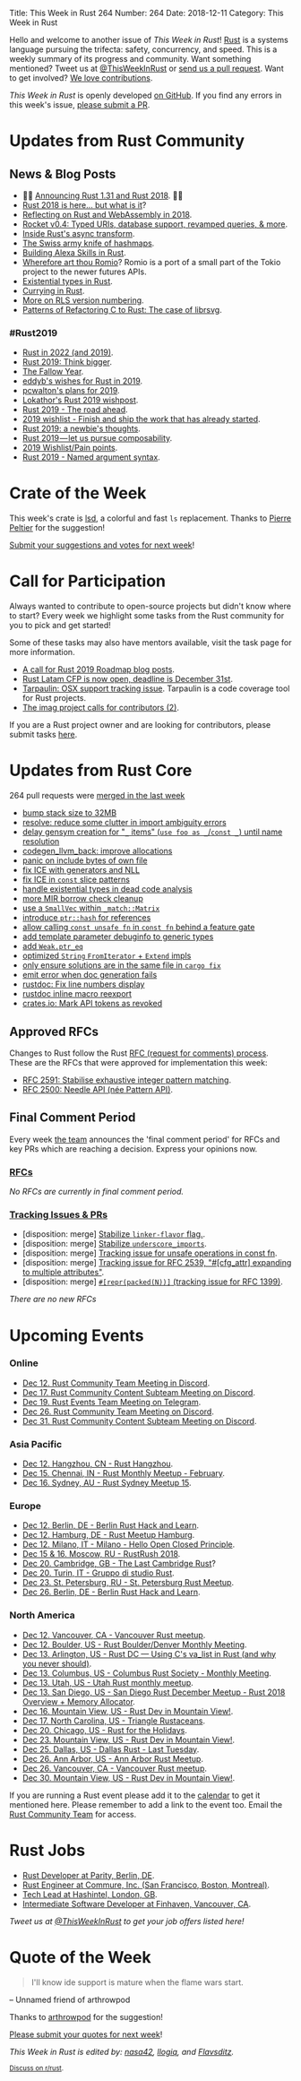 Title: This Week in Rust 264
Number: 264
Date: 2018-12-11
Category: This Week in Rust

Hello and welcome to another issue of *This Week in Rust*!
[Rust](http://rust-lang.org) is a systems language pursuing the trifecta: safety, concurrency, and speed.
This is a weekly summary of its progress and community.
Want something mentioned? Tweet us at [@ThisWeekInRust](https://twitter.com/ThisWeekInRust) or [send us a pull request](https://github.com/cmr/this-week-in-rust).
Want to get involved? [We love contributions](https://github.com/rust-lang/rust/blob/master/CONTRIBUTING.md).

*This Week in Rust* is openly developed [on GitHub](https://github.com/cmr/this-week-in-rust).
If you find any errors in this week's issue, [please submit a PR](https://github.com/cmr/this-week-in-rust/pulls).

# Updates from Rust Community

## News & Blog Posts

* 🎈🎉 [Announcing Rust 1.31 and Rust 2018](https://blog.rust-lang.org/2018/12/06/Rust-1.31-and-rust-2018.html). 🎉🎈
* [Rust 2018 is here… but what is it](https://hacks.mozilla.org/2018/12/rust-2018-is-here/)?
* [Reflecting on Rust and WebAssembly in 2018](https://rustwasm.github.io/2018/12/06/reflecting-on-rust-and-wasm-in-2018.html).
* [Rocket v0.4: Typed URIs, database support, revamped queries, & more](https://rocket.rs/v0.4/news/2018-12-08-version-0.4/).
* [Inside Rust's async transform](https://blag.nemo157.com/2018/12/09/inside-rusts-async-transform.html).
* [The Swiss army knife of hashmaps](https://blog.waffles.space/2018/12/07/deep-dive-into-hashbrown/).
* [Building Alexa Skills in Rust](https://medium.com/@amalec/building-alexa-skills-in-rust-4cf54a497ea4).
* [Wherefore art thou Romio](https://boats.gitlab.io/blog/post/romio/)? Romio is a port of a small part of the Tokio project to the newer futures APIs.
* [Existential types in Rust](https://adelbertc.github.io/posts/2018-12-10-rust-existentials.html).
* [Currying in Rust](https://hashnode.com/post/currying-in-rust-cjpfb0i2z00cm56s2aideuo4z).
* [More on RLS version numbering](https://www.ncameron.org/blog/more-on-rls-version-numbering/).
* [Patterns of Refactoring C to Rust: The case of librsvg](https://people.gnome.org/~federico/blog/guadec-2018-presentation.html).

### #Rust2019

* [Rust in 2022 (and 2019)](https://www.ncameron.org/blog/rust-in-2022/).
* [Rust 2019: Think bigger](http://fitzgeraldnick.com/2018/12/11/rust-2019-think-bigger.html).
* [The Fallow Year](https://www.jonathanturner.org/2018/12/the-fallow-year.html).
* [eddyb's wishes for Rust in 2019](https://twitter.com/eddyb_r/status/1072444398284300289).
* [pcwalton's plans for 2019](https://pcwalton.github.io/2018/12/07/plans-for-2019.html).
* [Lokathor's Rust 2019 wishpost](https://www.reddit.com/r/rust/comments/a4ygji/lokathors_rust_2019_wishpost/).
* [Rust 2019 - The road ahead](https://llogiq.github.io/2018/12/08/rust.html).
* [2019 wishlist - Finish and ship the work that has already started](https://www.reddit.com/r/rust/comments/a3sav1/2019_roadmap_more_like_a_wishlist_finish_and_ship/).
* [Rust 2019: a newbie's thoughts](https://www.reddit.com/r/rust/comments/a44txf/rust_2019_a_newbies_thoughts/).
* [Rust 2019 — let us pursue composability](https://medium.com/@GolDDranks/rust-2019-let-us-pursue-composability-70f1eb2238c3).
* [2019 Wishlist/Pain points](https://www.reddit.com/r/rust/comments/a59b3a/2019_wishlistpain_points/).
* [Rust 2019 - Named argument syntax](https://twitter.com/PistonDeveloper/status/1072193819855196160).

# Crate of the Week

This week's crate is [lsd](https://github.com/Peltoche/lsd), a colorful and fast `ls` replacement. Thanks to [Pierre Peltier](https://users.rust-lang.org/t/crate-of-the-week/2704/471) for the suggestion!

[Submit your suggestions and votes for next week][submit_crate]!

[submit_crate]: https://users.rust-lang.org/t/crate-of-the-week/2704

# Call for Participation

Always wanted to contribute to open-source projects but didn't know where to start?
Every week we highlight some tasks from the Rust community for you to pick and get started!

Some of these tasks may also have mentors available, visit the task page for more information.

* [A call for Rust 2019 Roadmap blog posts](https://blog.rust-lang.org/2018/12/06/call-for-rust-2019-roadmap-blogposts.html).
* [Rust Latam CFP is now open, deadline is December 31st](https://cfp.rustlatam.org/events/rust-latam).
* [Tarpaulin: OSX support tracking issue](https://github.com/xd009642/tarpaulin/issues/152). Tarpaulin is a code coverage tool for Rust projects.
* [The imag project calls for contributors (2)](https://imag-pim.org/blog/2018/12/04/call-for-participation-2/).

If you are a Rust project owner and are looking for contributors, please submit tasks [here][guidelines].

[guidelines]: https://users.rust-lang.org/t/twir-call-for-participation/4821

# Updates from Rust Core

264 pull requests were [merged in the last week][merged]

[merged]: https://github.com/search?q=is%3Apr+org%3Arust-lang+is%3Amerged+merged%3A2018-12-03..2018-12-10

* [bump stack size to 32MB](https://github.com/rust-lang/rust/pull/56467)
* [resolve: reduce some clutter in import ambiguity errors](https://github.com/rust-lang/rust/pull/56620)
* [delay gensym creation for "`_` items" (`use foo as _`/`const _`) until name resolution](https://github.com/rust-lang/rust/pull/56392)
* [codegen_llvm_back: improve allocations](https://github.com/rust-lang/rust/pull/55871)
* [panic on include bytes of own file](https://github.com/rust-lang/rust/pull/54517)
* [fix ICE with generators and NLL](https://github.com/rust-lang/rust/pull/56460)
* [fix ICE in `const` slice patterns](https://github.com/rust-lang/rust/pull/55922)
* [handle existential types in dead code analysis](https://github.com/rust-lang/rust/pull/56456)
* [more MIR borrow check cleanup](https://github.com/rust-lang/rust/pull/56388)
* [use a `SmallVec` within `_match::Matrix`](https://github.com/rust-lang/rust/pull/56269)
* [introduce `ptr::hash` for references](https://github.com/rust-lang/rust/pull/56250)
* [allow calling `const unsafe fn` in `const fn` behind a feature gate](https://github.com/rust-lang/rust/pull/55635)
* [add template parameter debuginfo to generic types](https://github.com/rust-lang/rust/pull/55010)
* [add `Weak.ptr_eq`](https://github.com/rust-lang/rust/pull/55987)
* [optimized `String` `FromIterator` + `Extend` impls](https://github.com/rust-lang/rust/pull/56548)
* [only ensure solutions are in the same file in `cargo fix`](https://github.com/rust-lang/cargo/pull/6402)
* [emit error when doc generation fails](https://github.com/rust-lang/rust/pull/55933)
* [rustdoc: Fix line numbers display](https://github.com/rust-lang/rust/pull/56498)
* [rustdoc inline macro reexport](https://github.com/rust-lang/rust/pull/56315)
* [crates.io: Mark API tokens as revoked](https://github.com/rust-lang/crates.io/pull/1567)

## Approved RFCs

Changes to Rust follow the Rust [RFC (request for comments)
process](https://github.com/rust-lang/rfcs#rust-rfcs). These
are the RFCs that were approved for implementation this week:

* [RFC 2591: Stabilise exhaustive integer pattern matching](https://github.com/rust-lang/rfcs/pull/2591).
* [RFC 2500: Needle API (née Pattern API)](https://github.com/rust-lang/rfcs/pull/2500).

## Final Comment Period

Every week [the team](https://www.rust-lang.org/team.html) announces the
'final comment period' for RFCs and key PRs which are reaching a
decision. Express your opinions now.

### [RFCs](https://github.com/rust-lang/rfcs/labels/final-comment-period)

*No RFCs are currently in final comment period.*

### [Tracking Issues & PRs](https://github.com/rust-lang/rust/labels/final-comment-period)

* [disposition: merge] [Stabilize `linker-flavor` flag.](https://github.com/rust-lang/rust/pull/56351).
* [disposition: merge] [Stabilize `underscore_imports`](https://github.com/rust-lang/rust/pull/56303).
* [disposition: merge] [Tracking issue for unsafe operations in const fn](https://github.com/rust-lang/rust/issues/55607).
* [disposition: merge] [Tracking issue for RFC 2539, "#[cfg_attr] expanding to multiple attributes"](https://github.com/rust-lang/rust/issues/54881).
* [disposition: merge] [`#[repr(packed(N))]` (tracking issue for RFC 1399)](https://github.com/rust-lang/rust/issues/33158).

*There are no new RFCs*

# Upcoming Events

### Online

* [Dec 12. Rust Community Team Meeting in Discord](https://discordapp.com/channels/442252698964721669/443773747350994945).
* [Dec 17. Rust Community Content Subteam Meeting on Discord](https://discordapp.com/channels/442252698964721669/443773747350994945).
* [Dec 19. Rust Events Team Meeting on Telegram](https://t.me/joinchat/EkKINhHCgZ9llzvPidOssA).
* [Dec 26. Rust Community Team Meeting on Discord](https://discordapp.com/channels/442252698964721669/443773747350994945).
* [Dec 31. Rust Community Content Subteam Meeting on Discord](https://discordapp.com/channels/442252698964721669/443773747350994945).

### Asia Pacific

* [Dec 12. Hangzhou, CN - Rust Hangzhou](https://www.meetup.com/Rust-Hangzhou/events/256338781/).
* [Dec 15. Chennai, IN - Rust Monthly Meetup - February](https://www.meetup.com/mad-rs/events/257072971/).
* [Dec 16. Sydney, AU - Rust Sydney Meetup 15](https://www.meetup.com/Rust-Sydney/events/256668602/).

### Europe

* [Dec 12. Berlin, DE - Berlin Rust Hack and Learn](https://www.meetup.com/opentechschool-berlin/events/rjgkhqyxqbqb/).
* [Dec 12. Hamburg, DE - Rust Meetup Hamburg](https://www.meetup.com/Rust-Meetup-Hamburg/events/256592285/).
* [Dec 12. Milano, IT - Milano - Hello Open Closed Principle](https://www.meetup.com/rust-language-milano/events/256948632/).
* [Dec 15 & 16. Moscow, RU - RustRush 2018](https://rustrush.ru).
* [Dec 20. Cambridge, GB - The Last Cambridge Rust](https://www.meetup.com/Cambridge-Rust-Meetup/events/pzwshpyxqbbc/)?
* [Dec 20. Turin, IT - Gruppo di studio Rust](https://www.meetup.com/Mozilla-Torino/events/sbtclqyxqbkc/).
* [Dec 23. St. Petersburg, RU - St. Petersburg Rust Meetup](https://www.meetup.com/spbrust/events/gzjnmqyxqbfc).
* [Dec 26. Berlin, DE - Berlin Rust Hack and Learn](https://www.meetup.com/opentechschool-berlin/events/rjgkhqyxqbjc/).

### North America

* [Dec 12. Vancouver, CA - Vancouver Rust meetup](https://www.meetup.com/Vancouver-Rust/events/rzszlqyxqbqb/).
* [Dec 12. Boulder, US - Rust Boulder/Denver Monthly Meeting](https://www.meetup.com/Rust-Boulder-Denver/events/256949931/).
* [Dec 13. Arlington, US - Rust DC — Using C's va_list in Rust (and why you never should)](https://www.meetup.com/RustDC/events/256181658).
* [Dec 13. Columbus, US - Columbus Rust Society - Monthly Meeting](https://www.meetup.com/columbus-rs/events/dbcfrpyxqbrb/).
* [Dec 13. Utah, US - Utah Rust monthly meetup](https://www.meetup.com/utahrust/events/255209738/).
* [Dec 13. San Diego, US - San Diego Rust December Meetup - Rust 2018 Overview + Memory Allocator](https://www.meetup.com/San-Diego-Rust/events/256264465/).
* [Dec 16. Mountain View, US - Rust Dev in Mountain View!](https://www.meetup.com/Rust-Dev-in-Mountain-View/events/glnfcpyxqbvb/).
* [Dec 17. North Carolina, US - Triangle Rustaceans](https://www.meetup.com/triangle-rustaceans/events/mfglwpyxqbgc/).
* [Dec 20. Chicago, US - Rust for the Holidays](https://www.meetup.com/Chicago-Rust-Meetup/events/256778181).
* [Dec 23. Mountain View, US - Rust Dev in Mountain View!](https://www.meetup.com/Rust-Dev-in-Mountain-View/events/glnfcpyxqbfc/).
* [Dec 25. Dallas, US - Dallas Rust - Last Tuesday](https://www.meetup.com/Dallas-Rust/events/zfgwzmyxqbhc/).
* [Dec 26. Ann Arbor, US - Ann Arbor Rust Meetup](https://www.meetup.com/Ann-Arbor-Rust-Meetup/events/cgsskqyxqbjc/).
* [Dec 26. Vancouver, CA - Vancouver Rust meetup](https://www.meetup.com/Vancouver-Rust/events/rzszlqyxqbjc/).
* [Dec 30. Mountain View, US - Rust Dev in Mountain View!](https://www.meetup.com/Rust-Dev-in-Mountain-View/events/glnfcpyxqbnc/).

If you are running a Rust event please add it to the [calendar] to get
it mentioned here. Please remember to add a link to the event too.
Email the [Rust Community Team][community] for access.

[calendar]: https://www.google.com/calendar/embed?src=apd9vmbc22egenmtu5l6c5jbfc%40group.calendar.google.com
[community]: mailto:community-team@rust-lang.org

# Rust Jobs

* [Rust Developer at Parity, Berlin, DE](https://paritytech.io/jobs/).
* [Rust Engineer at Commure, Inc. (San Francisco, Boston, Montreal)](https://www.commure.com/#jobSection).
* [Tech Lead at Hashintel, London, GB](https://twitter.com/nonparibus/status/1067893414765764614).
* [Intermediate Software Developer at Finhaven, Vancouver, CA](https://angel.co/finhaven/jobs/411238-intermediate-software-developer).

*Tweet us at [@ThisWeekInRust](https://twitter.com/ThisWeekInRust) to get your job offers listed here!*

# Quote of the Week

> I'll know ide support is mature when the flame wars start.

– Unnamed friend of arthrowpod

Thanks to [arthrowpod](https://users.rust-lang.org/t/twir-quote-of-the-week/328/587) for the suggestion!

[Please submit your quotes for next week](http://users.rust-lang.org/t/twir-quote-of-the-week/328)!

*This Week in Rust is edited by: [nasa42](https://github.com/nasa42), [llogiq](https://github.com/llogiq), and [Flavsditz](https://github.com/Flavsditz).*

<small>[Discuss on r/rust]().</small>
